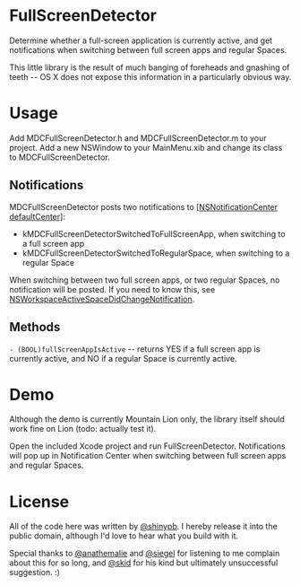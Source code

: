 FullScreenDetector
==================

Determine whether a full-screen application is currently active, and get notifications when switching between full screen apps and regular Spaces.

This little library is the result of much banging of foreheads and gnashing of teeth -- OS X does not expose this information in a particularly obvious way.

Usage
=====

Add MDCFullScreenDetector.h and MDCFullScreenDetector.m to your project. Add a new NSWindow to your MainMenu.xib and change its class to MDCFullScreenDetector.

Notifications
-------------

MDCFullScreenDetector posts two notifications to [[NSNotificationCenter defaultCenter]](https://developer.apple.com/library/mac/#documentation/Cocoa/Reference/Foundation/Classes/NSNotificationCenter_Class/Reference/Reference.html#//apple_ref/occ/clm/NSNotificationCenter/defaultCenter):

- kMDCFullScreenDetectorSwitchedToFullScreenApp, when switching to a full screen app
- kMDCFullScreenDetectorSwitchedToRegularSpace, when switching to a regular Space

When switching between two full screen apps, or two regular Spaces, no notification will be posted. If you need to know this, see [NSWorkspaceActiveSpaceDidChangeNotification](https://developer.apple.com/library/mac/#documentation/Cocoa/Reference/ApplicationKit/Classes/NSWorkspace_Class/Reference/Reference.html#//apple_ref/c/data/NSWorkspaceActiveSpaceDidChangeNotification).

Methods
-------

`- (BOOL)fullScreenAppIsActive` -- returns YES if a full screen app is currently active, and NO if a regular Space is currently active.

Demo
====
Although the demo is currently Mountain Lion only, the library itself should work fine on Lion (todo: actually test it).

Open the included Xcode project and run FullScreenDetector. Notifications will pop up in Notification Center when switching between full screen apps and regular Spaces.

License
=======
All of the code here was written by [@shinypb](https://twitter.com/shinypb). I hereby release it into the public domain, although I'd love to hear what you build with it.

Special thanks to [@anathemalie](https://twitter.com/anathemalie) and [@siegel](https://twitter.com/siegel) for listening to me complain about this for so long, and [@skid](https://twitter.com/skid) for his kind but ultimately unsuccessful suggestion. :)